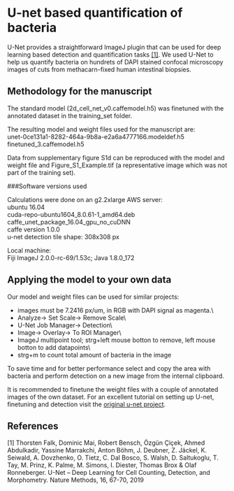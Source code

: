 # U-net based quantification of bacteria

U-Net provides a straightforward ImageJ plugin that can be used for deep learning based detection and quantification tasks [[1]](#1).
We used U-Net to help us quantify bacteria on hundrets of DAPI stained confocal microscopy images of cuts from methacarn-fixed human intestinal biopsies.

## Methodology for the manuscript

The standard model (2d_cell_net_v0.caffemodel.h5) was finetuned with the annotated dataset in the training_set folder.

The resulting model and weight files used for the manuscript are:\
unet-0ce131a1-8282-464a-9b8a-e2a6a4777166.modeldef.h5\
finetuned_3.caffemodel.h5

Data from supplementary figure S1d can be reproduced with the model and weight file and Figure_S1_Example.tif (a representative image which was not part of the training set).

###Software versions used

Calculations were done on an g2.2xlarge AWS server:\
ubuntu 16.04\
cuda-repo-ubuntu1604_8.0.61-1_amd64.deb\
caffe_unet_package_16.04_gpu_no_cuDNN\
caffe version 1.0.0\
u-net detection tile shape: 308x308 px

Local machine:\
Fiji ImageJ 2.0.0-rc-69/1.53c; Java 1.8.0_172

## Applying the model to your own data

Our model and weight files can be used for similar projects:

- images must be 7.2416 px/um, in RGB with DAPI signal as magenta.\
- Analyze-> Set Scale-> Remove Scale\
- U-Net Job Manager-> Detection\
- Image-> Overlay-> To ROI Manager\
- ImageJ multipoint tool; strg+left mouse botton to remove, left mouse botton to add datapoints\
- strg+m to count total amount of bacteria in the image

To save time and for better performance select and copy the area with bacteria and perform detection on a new image from the internal clipboard.

It is recommended to finetune the weight files with a couple of annotated images of the own dataset.
For an excellent tutorial on setting up U-net, finetuning and detection visit the [original u-net project](https://lmb.informatik.uni-freiburg.de/resources/opensource/unet/#detection).

## References
<a id="1">[1]</a>
Thorsten Falk, Dominic Mai, Robert Bensch, Özgün Çiçek, Ahmed Abdulkadir, Yassine Marrakchi, Anton Böhm, J. Deubner, Z. Jäckel, K. Seiwald, A. Dovzhenko, O. Tietz, C. Dal Bosco, S. Walsh, D. Saltukoglu, T. Tay, M. Prinz, K. Palme, M. Simons, I. Diester, Thomas Brox & Olaf Ronneberger. U-Net – Deep Learning for Cell Counting, Detection, and Morphometry. Nature Methods, 16, 67-70, 2019
